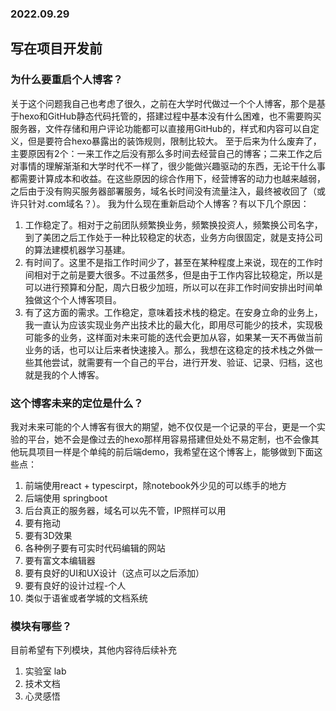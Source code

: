 
### 2022.09.29
## 写在项目开发前
### 为什么要重启个人博客？
关于这个问题我自己也考虑了很久，之前在大学时代做过一个个人博客，那个是基于hexo和GitHub静态代码托管的，搭建过程中基本没有什么困难，也不需要购买服务器，文件存储和用户评论功能都可以直接用GitHub的，样式和内容可以自定义，但是要符合hexo暴露出的装饰规则，限制比较大。
至于后来为什么废弃了，主要原因有2个：一来工作之后没有那么多时间去经营自己的博客；二来工作之后对事情的理解渐渐和大学时代不一样了，很少能做兴趣驱动的东西，无论干什么事都需要计算成本和收益。在这些原因的综合作用下，经营博客的动力也越来越弱，之后由于没有购买服务器部署服务，域名长时间没有流量注入，最终被收回了（或许只针对.com域名？）。
我为什么现在重新启动个人博客？有以下几个原因：
1. 工作稳定了。相对于之前团队频繁换业务，频繁换投资人，频繁换公司名字，到了美团之后工作处于一种比较稳定的状态，业务方向很固定，就是支持公司的算法建模机器学习基建。
2. 有时间了。这里不是指工作时间少了，甚至在某种程度上来说，现在的工作时间相对于之前是要大很多。不过虽然多，但是由于工作内容比较稳定，所以是可以进行预算和分配，周六日极少加班，所以可以在非工作时间安排出时间单独做这个个人博客项目。
3. 有了这方面的需求。工作稳定，意味着技术栈的稳定。在安身立命的业务上，我一直认为应该实现业务产出技术比的最大化，即用尽可能少的技术，实现极可能多的业务，这样面对未来可能的迭代会更加从容，如果某一天不再做当前业务的话，也可以让后来者快速接入。那么，我想在这稳定的技术栈之外做一些其他尝试，就需要有一个自己的平台，进行开发、验证、记录、归档，这也就是我的个人博客。

### 这个博客未来的定位是什么？
我对未来可能的个人博客有很大的期望，她不仅仅是一个记录的平台，更是一个实验的平台，她不会是像过去的hexo那样用容易搭建但处处不易定制，也不会像其他玩具项目一样是个单纯的前后端demo，我希望在这个博客上，能够做到下面这些点：
1. 前端使用react + typescirpt，除notebook外少见的可以练手的地方
2. 后端使用 springboot 
3. 后台真正的服务器，域名可以先不管，IP照样可以用
4. 要有拖动
5. 要有3D效果
6. 各种例子要有可实时代码编辑的网站
7. 要有富文本编辑器
8. 要有良好的UI和UX设计（这点可以之后添加）
9. 要有良好的设计过程-个人
10. 类似于语雀或者学城的文档系统

### 模块有哪些？
目前希望有下列模块，其他内容待后续补充
1. 实验室 lab
2. 技术文档
3. 心灵感悟

